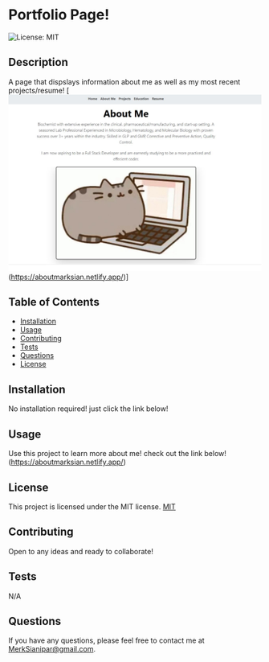 # Portfolio Page!
![License: MIT](https://img.shields.io/badge/License-MIT-yellow.svg)

## Description
A page that dispslays information about me as well as my most recent projects/resume!
[![Portfolio!](/src/assets/img/screenshot.JPG)(https://aboutmarksian.netlify.app/)]

## Table of Contents
- [Installation](#installation)
- [Usage](#usage)
- [Contributing](#contributing)
- [Tests](#tests)
- [Questions](#questions)
- [License](#license)

## Installation
No installation required! just click the link below!

## Usage
Use this project to learn more about me! check out the link below!
(https://aboutmarksian.netlify.app/)

## License
This project is licensed under the MIT license.
[MIT](https://opensource.org/licenses/MIT)

## Contributing
Open to any ideas and ready to collaborate!

## Tests
N/A

## Questions
If you have any questions, please feel free to contact me at MerkSianipar@gmail.com.